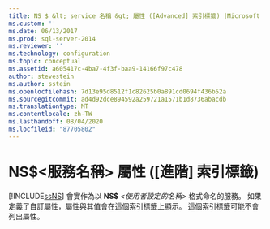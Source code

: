 ```yaml
---
title: NS $ &lt; service 名稱 &gt; 屬性 ([Advanced] 索引標籤) |Microsoft Docs
ms.custom: ''
ms.date: 06/13/2017
ms.prod: sql-server-2014
ms.reviewer: ''
ms.technology: configuration
ms.topic: conceptual
ms.assetid: a605417c-4ba7-4f3f-baa9-14166f97c478
author: stevestein
ms.author: sstein
ms.openlocfilehash: 7d13e95d8512f1c82625b0a891cd0694f436b52a
ms.sourcegitcommit: ad4d92dce894592a259721a1571b1d8736abacdb
ms.translationtype: MT
ms.contentlocale: zh-TW
ms.lasthandoff: 08/04/2020
ms.locfileid: "87705802"
---
```

# <a name="nsltservice-namegt-properties-advanced-tab"></a>NS$&lt;服務名稱&gt; 屬性 ([進階] 索引標籤)
  [!INCLUDE[ssNS](../../includes/ssns-md.md)] 會實作為以 **NS$** _<使用者設定的名稱>_ 格式命名的服務。 如果定義了自訂屬性，屬性與其值會在這個索引標籤上顯示。 這個索引標籤可能不會列出屬性。  
  
  
